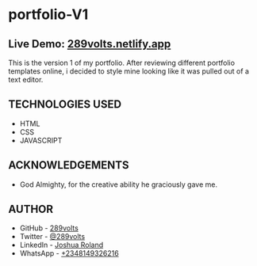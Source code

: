 # portfolio-V1

## Live Demo: [289volts.netlify.app](https://289volts.netlify.app/)

This is the version 1 of my portfolio. After reviewing different portfolio templates online, i decided to style mine looking like it was pulled out of a text editor.

## TECHNOLOGIES USED

- HTML
- CSS
- JAVASCRIPT


## ACKNOWLEDGEMENTS

- God Almighty, for the creative ability he graciously gave me.

## AUTHOR

- GitHub - [289volts](https://www.github.com/289volts)
- Twitter - [@289volts](https://www.twitter.com/289volts)
- LinkedIn - [Joshua Roland](https://www.linkedin.com/in/Joshua-Roland)
- WhatsApp - [+2348149326216](https://wa.me/2348149326216)
